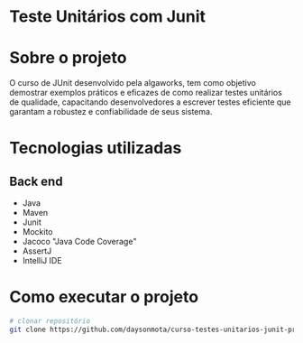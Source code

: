 # Teste Unitários com Junit

# Sobre o projeto

O curso de JUnit desenvolvido pela <a url="https://github.com/algaworks/curso-testes-unitarios-junit">algaworks</a>, tem como objetivo demostrar exemplos práticos e eficazes de como realizar testes unitários de qualidade, capacitando desenvolvedores a escrever testes eficiente que garantam a robustez e confiabilidade de seus sistema.


# Tecnologias utilizadas
## Back end
- Java
- Maven
- Junit
- Mockito
- Jacoco "Java Code Coverage"
- AssertJ
- IntelliJ IDE


# Como executar o projeto


```bash
# clonar repositório
git clone https://github.com/daysonmota/curso-testes-unitarios-junit-projeto.git

```
